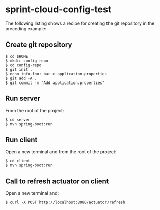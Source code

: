 
# sprint-cloud-config-test 

The following listing shows a recipe for creating the git repository in the preceding example:

## Create git repository

```shell
$ cd $HOME
$ mkdir config-repo
$ cd config-repo
$ git init .
$ echo info.foo: bar > application.properties
$ git add -A .
$ git commit -m "Add application.properties"
```

## Run server 
From the root of the project:

```shell
$ cd server
$ mvn spring-boot:run
```

## Run client

Open a new terminal and from the root of the project:

```shell
$ cd client
$ mvn spring-boot:run
```


## Call to refresh actuator on client

Open a new terminal and:

```shell
$ curl -X POST http://localhost:8080/actuator/refresh
```
